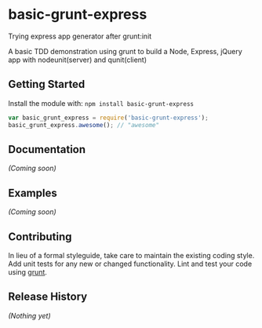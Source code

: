 # basic-grunt-express

Trying express app generator after grunt:init

A basic TDD demonstration using grunt to build a Node, Express, jQuery app with nodeunit(server) and qunit(client)

## Getting Started
Install the module with: `npm install basic-grunt-express`

```javascript
var basic_grunt_express = require('basic-grunt-express');
basic_grunt_express.awesome(); // "awesome"
```

## Documentation
_(Coming soon)_

## Examples
_(Coming soon)_

## Contributing
In lieu of a formal styleguide, take care to maintain the existing coding style. Add unit tests for any new or changed functionality. Lint and test your code using [grunt](https://github.com/cowboy/grunt).

## Release History
_(Nothing yet)_


